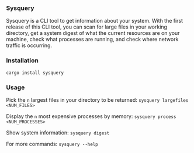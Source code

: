 ### Sysquery

Sysquery is a CLI tool to get information about your system. With the first release of this CLI tool, you can scan for large files in your working directory, get a system digest of what the current resources are on your machine, check what processes are running, and check where network traffic is occurring. 

### Installation

`cargo install sysquery`

### Usage

Pick the `n` largest files in your directory to be returned:
`sysquery largefiles <NUM_FILES>`

Display the `n` most expensive processes by memory: 
`sysquery process <NUM_PROCESSES>`

Show system information: 
`sysquery digest`

For more commands:
`sysquery --help`
